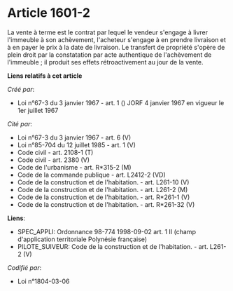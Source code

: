 # Article 1601-2

La vente à terme est le contrat par lequel le vendeur s'engage à livrer l'immeuble à son achèvement, l'acheteur s'engage à en
prendre livraison et à en payer le prix à la date de livraison. Le transfert de propriété s'opère de plein droit par la
constatation par acte authentique de l'achèvement de l'immeuble ; il produit ses effets rétroactivement au jour de la vente.

**Liens relatifs à cet article**

_Créé par_:

  - Loi n°67-3 du 3 janvier 1967 - art. 1 () JORF 4 janvier 1967 en vigueur le 1er juillet 1967

_Cité par_:

  - Loi n°67-3 du 3 janvier 1967 - art. 6 (V)
  - Loi n°85-704 du 12 juillet 1985 - art. 1 (V)
  - Code civil - art. 2108-1 (T)
  - Code civil - art. 2380 (V)
  - Code de l'urbanisme - art. R*315-2 (M)
  - Code de la commande publique - art. L2412-2 (VD)
  - Code de la construction et de l'habitation. - art. L261-10 (V)
  - Code de la construction et de l'habitation. - art. L261-2 (M)
  - Code de la construction et de l'habitation. - art. R*261-1 (V)
  - Code de la construction et de l'habitation. - art. R*261-32 (V)

**Liens**:

  - SPEC_APPLI: Ordonnance 98-774 1998-09-02 art. 1 II (champ d'application territoriale Polynésie française)
  - PILOTE_SUIVEUR: Code de la construction et de l'habitation. - art. L261-2 (V)

_Codifié par_:

  - Loi n°1804-03-06
